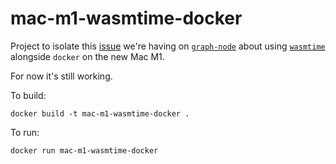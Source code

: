 # mac-m1-wasmtime-docker

Project to isolate this [issue](https://github.com/graphprotocol/graph-node/issues/2325) we're having on [`graph-node`](https://github.com/graphprotocol/graph-node) about using [`wasmtime`](https://github.com/bytecodealliance/wasmtime) alongside `docker` on the new Mac M1.

For now it's still working.

To build:

```
docker build -t mac-m1-wasmtime-docker .
```

To run:

```
docker run mac-m1-wasmtime-docker
```
